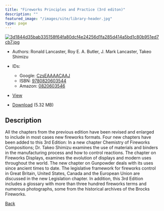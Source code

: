 ```yaml
---
title: "Fireworks Principles and Practice (3rd editon)"
description: ""
featured_image: "/images/site/library-header.jpg"
type: page
---
```


<a href="https://drive.google.com/uc?export=view&id=11cur1FeSX3_L_evJXXTzw6r5g8GPPf_3" target="_blank">![3d1844d35bab335158f64fa80dcf4e24256d1fa285d414a5bd1c80b951ed7cb7.jpg](https://drive.google.com/uc?export=view&id=1ROkhC4MTz-XeF9K0m5keVuQ8zCpFcSZD)</a>
* Authors: Ronald Lancaster, Roy E. A. Butler, J. Mark Lancaster, Takeo Shimizu
* IDs:
  * Google: <a href="https://books.google.com/books?id=CzsEAAAACAAJ" target="_blank">CzsEAAAACAAJ</a>
  * ISBN: <a href="https://www.worldcat.org/isbn/9780820603544" target="_blank">9780820603544</a>
  * Amazon: <a href="https://www.amazon.com/dp/0820603546" target="_blank">0820603546</a>
* <a href="https://drive.google.com/uc?export=view&id=11cur1FeSX3_L_evJXXTzw6r5g8GPPf_3" target="_blank">View</a>

* [Download](https://drive.google.com/uc?export=download&id=11cur1FeSX3_L_evJXXTzw6r5g8GPPf_3) (5.32 MB)

## Description<div>
<p>All the chapters from the previous edition have been revised and enlarged to include in most cases new fireworks formats. Four new chapters have been added to this 3rd Edition: In a new chapter Chemistry of Fireworks Compositions; Dr. Takeo Shimizu examines the use of materials and binders in the manufacturing process and how to control reactions. The chapter on Fireworks Displays, examines the evolution of displays and modern uses throughout the world. The new chapter on Gunpowder deals with its uses since ancient times to date. The legislative framework for fireworks control in Great Britain, United States, Canada and the European Union are discussed in the new Legislation chapter. In addition, this 3rd Edition includes a glossary with more than three hundred fireworks terms and numerous photographs, some from the historical archives of the Brocks Fireworks.</p></div>

[Back](/library/)
